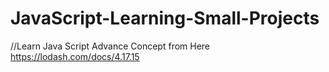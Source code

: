 # JavaScript-Learning-Small-Projects

//Learn Java Script Advance Concept from Here 
https://lodash.com/docs/4.17.15
